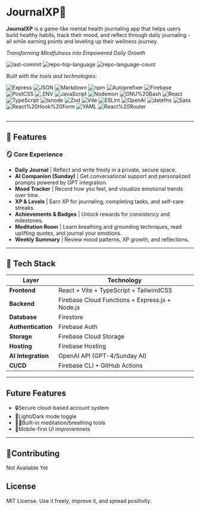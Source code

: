 <div align="left">
<div id="top">


# JournalXP🧠

**JournalXP** is a game-like mental health journaling app that helps users build healthy habits, track their mood, and reflect through daily journaling - all while earning points and leveling up their wellness journey.

*Transforming Mindfulness into Empowered Daily Growth*

<!-- BADGES -->
<img src="https://img.shields.io/github/last-commit/Simpleboi/JournalXP?style=flat&logo=git&logoColor=white&color=0080ff" alt="last-commit">
<img src="https://img.shields.io/github/languages/top/Simpleboi/JournalXP?style=flat&color=0080ff" alt="repo-top-language">
<img src="https://img.shields.io/github/languages/count/Simpleboi/JournalXP?style=flat&color=0080ff" alt="repo-language-count">

<em>Built with the tools and technologies:</em>

<img src="https://img.shields.io/badge/Express-000000.svg?style=flat&logo=Express&logoColor=white" alt="Express">
<img src="https://img.shields.io/badge/JSON-000000.svg?style=flat&logo=JSON&logoColor=white" alt="JSON">
<img src="https://img.shields.io/badge/Markdown-000000.svg?style=flat&logo=Markdown&logoColor=white" alt="Markdown">
<img src="https://img.shields.io/badge/npm-CB3837.svg?style=flat&logo=npm&logoColor=white" alt="npm">
<img src="https://img.shields.io/badge/Autoprefixer-DD3735.svg?style=flat&logo=Autoprefixer&logoColor=white" alt="Autoprefixer">
<img src="https://img.shields.io/badge/Firebase-DD2C00.svg?style=flat&logo=Firebase&logoColor=white" alt="Firebase">
<img src="https://img.shields.io/badge/PostCSS-DD3A0A.svg?style=flat&logo=PostCSS&logoColor=white" alt="PostCSS">
<img src="https://img.shields.io/badge/.ENV-ECD53F.svg?style=flat&logo=dotenv&logoColor=black" alt=".ENV">
<img src="https://img.shields.io/badge/JavaScript-F7DF1E.svg?style=flat&logo=JavaScript&logoColor=black" alt="JavaScript">
<img src="https://img.shields.io/badge/Nodemon-76D04B.svg?style=flat&logo=Nodemon&logoColor=white" alt="Nodemon">
<img src="https://img.shields.io/badge/GNU%20Bash-4EAA25.svg?style=flat&logo=GNU-Bash&logoColor=white" alt="GNU%20Bash">
<img src="https://img.shields.io/badge/React-61DAFB.svg?style=flat&logo=React&logoColor=black" alt="React">
<br>
<img src="https://img.shields.io/badge/TypeScript-3178C6.svg?style=flat&logo=TypeScript&logoColor=white" alt="TypeScript">
<img src="https://img.shields.io/badge/tsnode-3178C6.svg?style=flat&logo=ts-node&logoColor=white" alt="tsnode">
<img src="https://img.shields.io/badge/Zod-3E67B1.svg?style=flat&logo=Zod&logoColor=white" alt="Zod">
<img src="https://img.shields.io/badge/Vite-646CFF.svg?style=flat&logo=Vite&logoColor=white" alt="Vite">
<img src="https://img.shields.io/badge/ESLint-4B32C3.svg?style=flat&logo=ESLint&logoColor=white" alt="ESLint">
<img src="https://img.shields.io/badge/OpenAI-412991.svg?style=flat&logo=OpenAI&logoColor=white" alt="OpenAI">
<img src="https://img.shields.io/badge/datefns-770C56.svg?style=flat&logo=date-fns&logoColor=white" alt="datefns">
<img src="https://img.shields.io/badge/Sass-CC6699.svg?style=flat&logo=Sass&logoColor=white" alt="Sass">
<img src="https://img.shields.io/badge/React%20Hook%20Form-EC5990.svg?style=flat&logo=React-Hook-Form&logoColor=white" alt="React%20Hook%20Form">
<img src="https://img.shields.io/badge/YAML-CB171E.svg?style=flat&logo=YAML&logoColor=white" alt="YAML">
<img src="https://img.shields.io/badge/React%20Router-CA4245.svg?style=flat&logo=React-Router&logoColor=white" alt="React%20Router">

</div>
<br>


---

## 🌟 Features

### 🪞 Core Experience

- **Daily Journal** | Reflect and write freely in a private, secure space.
- **AI Companion (Sunday)** | Get conversational support and personalized prompts powered by GPT integration.
- **Mood Tracker** | Record how you feel, and visualize emotional trends over time.
- **XP & Levels** | Earn XP for journaling, completing tasks, and self-care streaks.
- **Achievements & Badges** | Unlock rewards for consistency and milestones.
- **Meditation Room** | Learn breathing and grounding techniques, read uplifting quotes, and journal your emotions.
- **Weekly Summary** | Review mood patterns, XP growth, and reflections.

---

## 🧩 Tech Stack

| Layer | Technology |
|-------|-------------|
| **Frontend** | React + Vite + TypeScript + TailwindCSS |
| **Backend** | Firebase Cloud Functions + Express.js + Node.js |
| **Database** | Firestore |
| **Authentication** | Firebase Auth |
| **Storage** | Firebase Cloud Storage |
| **Hosting** | Firebase Hosting |
| **AI Integration** | OpenAI API (GPT-4/Sunday AI) |
| **CI/CD** | Firebase CLI + GitHub Actions |

---

## Future Features

- 🔒Secure cloud-based account system
- 🌙Light/Dark mode toggle
- 🧘‍♀️Built-in meditation/breathing tools
- 📱Mobile-first UI improvemnets

---

## 🙌Contributing

Not Available Yet

## License

MIT License. Use it freely, improve it, and spread positivity.
